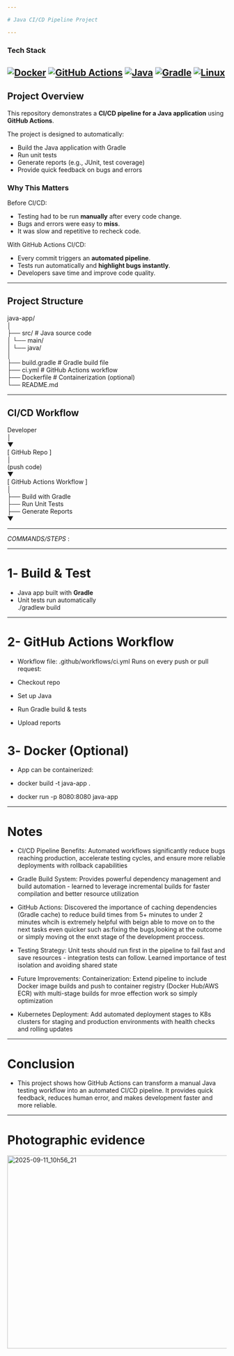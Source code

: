 ```yaml
---

# Java CI/CD Pipeline Project

---
```

### Tech Stack

[![Docker](https://img.shields.io/badge/Docker-2496ED?style=for-the-badge&logo=docker&logoColor=white)](https://github.com/CreatorVee/Java-app-Pipeline/blob/main/Dockerfile)
[![GitHub Actions](https://img.shields.io/badge/GitHub%20Actions-2088FF?style=for-the-badge&logo=github-actions&logoColor=white)](https://github.com/CreatorVee/Java-app-Pipeline/actions)
[![Java](https://img.shields.io/badge/Java-ED8B00?style=for-the-badge&logo=openjdk&logoColor=white)](https://github.com/CreatorVee/Java-app-Pipeline/tree/main/src)
[![Gradle](https://img.shields.io/badge/Gradle-02303A?style=for-the-badge&logo=gradle&logoColor=white)](https://github.com/CreatorVee/Java-app-Pipeline/tree/main/build/libs)
[![Linux](https://img.shields.io/badge/Linux-FCC624?style=for-the-badge&logo=linux&logoColor=black)](https://github.com/CreatorVee/Java-app-Pipeline/blob/main/README.md#deployment)
---

##  Project Overview

This repository demonstrates a **CI/CD pipeline for a Java application** using **GitHub Actions**.  

The project is designed to automatically:
- Build the Java application with Gradle  
- Run unit tests  
- Generate reports (e.g., JUnit, test coverage)  
- Provide quick feedback on bugs and errors  

###  Why This Matters
Before CI/CD:
- Testing had to be run **manually** after every code change.  
- Bugs and errors were easy to **miss**.  
- It was slow and repetitive to recheck code.  

With GitHub Actions CI/CD:
- Every commit triggers an **automated pipeline**.  
- Tests run automatically and **highlight bugs instantly**.  
- Developers save time and improve code quality.  

---


##  Project Structure  
java-app/  
│  
├── src/                  # Java source code  
│   └── main/  
│       └── java/  
│  
├── build.gradle          # Gradle build file  
├── ci.yml                # GitHub Actions workflow  
├── Dockerfile            # Containerization (optional)  
└── README.md

---
## CI/CD Workflow
Developer  
│  
▼  
[ GitHub Repo ]  
│  
(push code)  
▼  
[ GitHub Actions Workflow ]  
│  
├── Build with Gradle  
├── Run Unit Tests  
├── Generate Reports  
▼


---


*COMMANDS/STEPS* : 


---

# 1️- Build & Test
- Java app built with **Gradle**
- Unit tests run automatically  
./gradlew build

---

# 2- GitHub Actions Workflow

- Workflow file: .github/workflows/ci.yml
Runs on every push or pull request:

- Checkout repo

- Set up Java

- Run Gradle build & tests

- Upload reports

# 3️- Docker (Optional)

- App can be containerized:

- docker build -t java-app .
- docker run -p 8080:8080 java-app

---

# Notes

- CI/CD Pipeline Benefits: Automated workflows significantly reduce bugs reaching production, accelerate testing cycles, and ensure more reliable deployments with rollback capabilities

- Gradle Build System: Provides powerful dependency management and build automation - learned to leverage incremental builds for faster compilation and better resource utilization


- GitHub Actions: Discovered the importance of caching dependencies (Gradle cache) to reduce build times from 5+ minutes to under 2 minutes whcih is extremely helpful with beign able to move on to the next tasks even quicker  such as:fixing the bugs,looking at the outcome or simply moving ot the enxt stage of the development proccess.


- Testing Strategy: Unit tests should run first in the pipeline to fail fast and save resources - integration tests can follow. Learned importance of test isolation and avoiding shared state

- Future Improvements:
Containerization: Extend pipeline to include Docker image builds and push to container registry (Docker Hub/AWS ECR) with multi-stage builds for mroe effection work so simply optimization

- Kubernetes Deployment: Add automated deployment stages to K8s clusters for staging and production environments with health checks and rolling updates


---


# Conclusion

- This project shows how GitHub Actions can transform a manual Java testing workflow into an automated CI/CD pipeline.
It provides quick feedback, reduces human error, and makes development faster and more reliable.


---

# Photographic  evidence

<img width="1023" height="444" alt="2025-09-11_10h56_21" src="https://github.com/user-attachments/assets/cbde6d14-2144-4e32-8649-ccfcfd5e77ef" />




